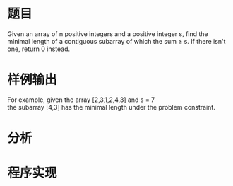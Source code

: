 # 题目
Given an array of n positive integers and a positive integer s, find the minimal length of a contiguous subarray of which the sum ≥ s.
If there isn't one, return 0 instead. 
# 样例输出
For example, given the array [2,3,1,2,4,3] and s = 7\
the subarray [4,3] has the minimal length under the problem constraint. 
# 分析
# 程序实现
```cpp

